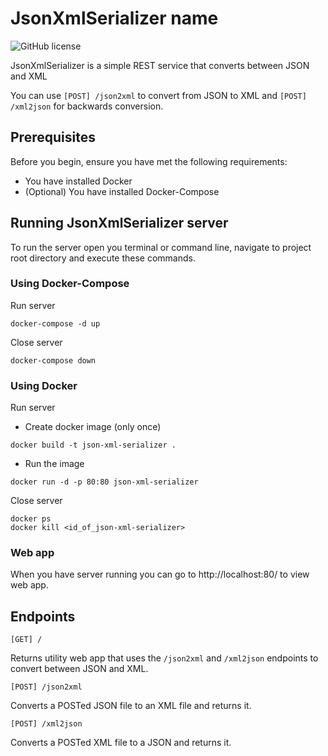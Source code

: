# JsonXmlSerializer name

<!--- These are examples. See https://shields.io for others or to customize this set of shields. You might want to include dependencies, project status and licence info here --->
![GitHub license](https://img.shields.io/github/license/kostan-v/JsonXmlSerializer)

JsonXmlSerializer is a simple REST service that converts between JSON and XML

You can use `[POST] /json2xml` to convert from JSON to XML and `[POST] /xml2json` for backwards conversion.

## Prerequisites

Before you begin, ensure you have met the following requirements:
* You have installed Docker
* (Optional) You have installed Docker-Compose

## Running JsonXmlSerializer server

To run the server open you terminal or command line, navigate to project root directory and execute these commands.

### Using Docker-Compose

Run server
```
docker-compose -d up
```

Close server
```
docker-compose down
```

### Using Docker

Run server

* Create docker image (only once)
```
docker build -t json-xml-serializer .
```
* Run the image
```
docker run -d -p 80:80 json-xml-serializer
```

Close server
```
docker ps
docker kill <id_of_json-xml-serializer>
```

### Web app

When you have server running you can go to http://localhost:80/ to view web app.

## Endpoints

`[GET] /`

Returns utility web app that uses the `/json2xml` and `/xml2json` endpoints to convert between JSON and XML.

`[POST] /json2xml`

Converts a POSTed JSON file to an XML file and returns it.

`[POST] /xml2json`

Converts a POSTed XML file to a JSON and returns it.
